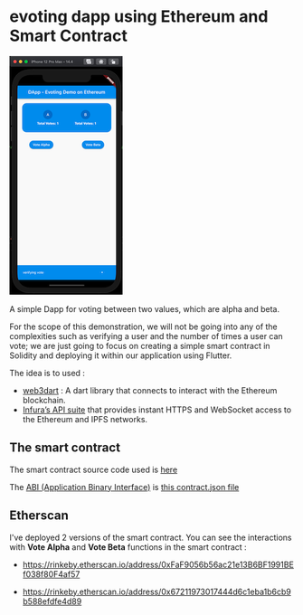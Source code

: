 # evoting dapp using Ethereum and Smart Contract

![dapp-evoting](dapp-evoting.png)

A simple Dapp for voting between two values, which are alpha and beta. 

For the scope of this demonstration, we will not be going into any of the complexities such as verifying a user and the number of times a user can vote; we are just going to focus on creating a simple smart contract in Solidity and deploying it within our application using Flutter.

The idea is to used : 

- [web3dart](https://pub.dev/packages/web3dart) : A dart library that connects to interact with the Ethereum blockchain.
- [Infura’s API suite](https://infura.io/?&utm_source=truffle&utm_medium=referral&utm_campaign=tutorials&utm_content=truffleinfuraguide) that provides instant HTTPS and WebSocket access to the Ethereum and IPFS networks.

## The smart contract 

The smart contract source code used is [here](https://github.com/bwnyasse/blockchain-playground/blob/main/ethereum/projects/evoting/evoting.sol)


 The [ABI (Application Binary Interface)](https://www.quicknode.com/guides/solidity/what-is-an-abi) is [this contract.json file](https://github.com/bwnyasse/blockchain-playground/blob/main/ethereum/DApps/evoting/assets/contract.json)

## Etherscan

I've deployed 2 versions of the smart contract. You can see the interactions with **Vote Alpha** and **Vote Beta**  functions in the smart contract : 

- https://rinkeby.etherscan.io/address/0xFaF9056b56ac21e13B6BF1991BEf038f80F4af57

- https://rinkeby.etherscan.io/address/0x67211973017444d6c1eba1b6cb9b588efdfe4d89


 
